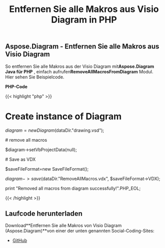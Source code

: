 ﻿---
title: Entfernen Sie alle Makros aus Visio Diagram in PHP
type: docs
weight: 30
url: /de/java/remove-all-macros-from-the-visio-diagram-in-php/
---
## **Aspose.Diagram - Entfernen Sie alle Makros aus Visio Diagram**
 So entfernen Sie alle Makros aus der Visio Diagram mit**Aspose.Diagram Java für PHP** , einfach aufrufen**RemoveAllMacrosFromDiagram** Modul. Hier sehen Sie Beispielcode.

**PHP-Code**

{{< highlight "php" >}}

 # Create instance of Diagram

$diagram = new Diagram($dataDir."drawing.vsd");

\# remove all macros

$diagram->setVbProjectData(null);

\# Save as VDX

$saveFileFormat=new SaveFileFormat();

$diagram->save($dataDir."RemoveAllMacros.vdx", $saveFileFormat->VDX);

print "Removed all macros from diagram successfully!".PHP_EOL;

{{< /highlight >}}
## **Laufcode herunterladen**
 Download**Entfernen Sie alle Makros von Visio Diagram (Aspose.Diagram)**von einer der unten genannten Social-Coding-Sites:

- [GitHub](https://github.com/asposediagram/Aspose.Diagram-for-Java/blob/master/Plugins/Aspose_Diagram_Java_for_PHP/src/aspose/diagram/WorkingwithDiagrams/RemoveAllMacrosFromDiagram.php)
